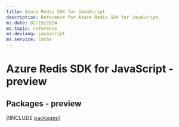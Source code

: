 ```yaml
---
title: Azure Redis SDK for JavaScript
description: Reference for Azure Redis SDK for JavaScript
ms.date: 02/19/2024
ms.topic: reference
ms.devlang: javascript
ms.service: cache
---
```

# Azure Redis SDK for JavaScript - preview
## Packages - preview
[!INCLUDE [packages](redis-index.md)]